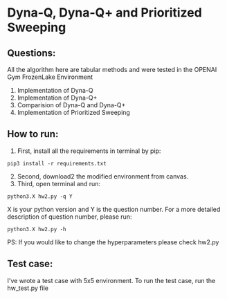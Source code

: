 # Dyna-Q, Dyna-Q+ and Prioritized Sweeping

## Questions:

All the algorithm here are tabular methods and were tested in the
OPENAI Gym FrozenLake Environment

1. Implementation of Dyna-Q
2. Implementation of Dyna-Q+
3. Comparision of Dyna-Q and Dyna-Q+
4. Implementation of Prioritized Sweeping

## How to run:

1. First, install all the requirements in terminal by pip:
```
pip3 install -r requirements.txt
```

2. Second, download2 the modified environment from canvas.
3. Third, open terminal and run:
``` 
python3.X hw2.py -q Y
```

X is your python version and Y is the question number.
For a more detailed description of question number, please run:
```
python3.X hw2.py -h
```

PS: If you would like to change the hyperparameters please check hw2.py


## Test case:

I've wrote a test case with 5x5 environment. To run the test case,
run the hw_test.py file